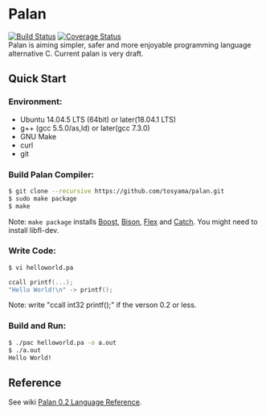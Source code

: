 # Palan
[![Build Status](https://travis-ci.org/tosyama/palan.svg?branch=master)](https://travis-ci.org/tosyama/palan)
[![Coverage Status](https://img.shields.io/coveralls/github/tosyama/palan/master.svg)](https://coveralls.io/github/tosyama/palan?branch=master)  
Palan is aiming simpler, safer and more enjoyable programming language alternative C.
Current palan is very draft.

## Quick Start
### Environment:
* Ubuntu 14.04.5 LTS (64bit) or later(18.04.1 LTS)
* g++ (gcc 5.5.0/as,ld) or later(gcc 7.3.0)
* GNU Make
* curl
* git

### Build Palan Compiler:
```sh
$ git clone --recursive https://github.com/tosyama/palan.git
$ sudo make package
$ make
```
Note: `make package` installs [Boost], [Bison], [Flex] and [Catch]. You might need to install libfl-dev.

[Boost]: http://boost.org
[Bison]: https://www.gnu.org/software/bison/
[Flex]: https://github.com/westes/flex
[Catch]: https://github.com/philsquared/Catch 

### Write Code:
```sh
$ vi helloworld.pa
```
```go
ccall printf(...);
"Hello World!\n" -> printf();
```
Note: write "ccall int32 printf();" if the verson 0.2 or less.

### Build and Run:
```sh
$ ./pac helloworld.pa -o a.out
$ ./a.out
Hello World!
```

## Reference
See wiki [Palan 0.2 Language Reference](https://github.com/tosyama/palan/wiki/Palan-0.2-Language-Reference).

